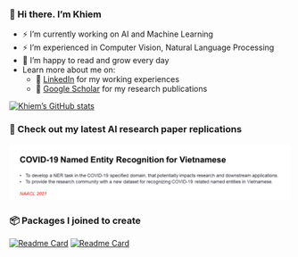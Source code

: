 
### 👋 Hi there. I’m Khiem

- ⚡ I’m currently working on AI and Machine Learning
- ⚡ I’m experienced in Computer Vision, Natural Language Processing
- 🌱 I’m happy to read and grow every day
- Learn more about me on:
    - 🔗 [LinkedIn](https://www.linkedin.com/in/lhkhiem28/) for my working experiences
    - 🔗 [Google Scholar](https://scholar.google.com/citations?hl=vi&user=T8I-cLIAAAAJ&view_op=list_works&sortby=pubdate) for my research publications

[![Khiem’s GitHub stats](https://github-readme-stats.vercel.app/api?username=lhkhiem28&count_private=true&show_icons=true&theme=merko&hide_rank=false)](https://github.com/anuraghazra/github-readme-stats)

### 📰 Check out my latest AI research paper replications
[<img width="600" src="paper-cards/COVID-19 Named Entity Recognition for Vietnamese.png">](https://github.com/lhkhiem28/COVID-19-Named-Entity-Recognition-for-Vietnamese)

### 📦 Packages I joined to create
[![Readme Card](https://github-readme-stats.vercel.app/api/pin/?username=lhkhiem28&repo=EfficientDet-Pipeline)](https://github.com/lhkhiem28/EfficientDet-Pipeline)
[![Readme Card](https://github-readme-stats.vercel.app/api/pin/?username=vantuan5644&repo=MRI-Pulse-Sequence)](https://pypi.org/project/brainmri-ps/)
